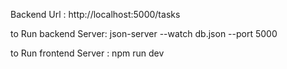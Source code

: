 Backend Url : http://localhost:5000/tasks

to Run backend Server: json-server --watch db.json --port 5000

to Run frontend Server : npm run dev
